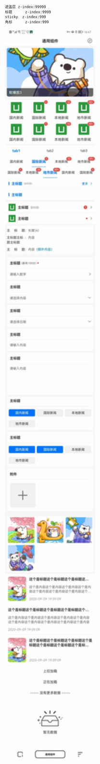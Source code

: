 ```
遮盖层	z-index:99999
标题		z-index:9999
sticky	z-index:999
角标		z-index:999
```

<img src="https://raw.githubusercontent.com/zizikoth/Uniapp-Widget/master/preview/preview.jpg" width="300px" />
